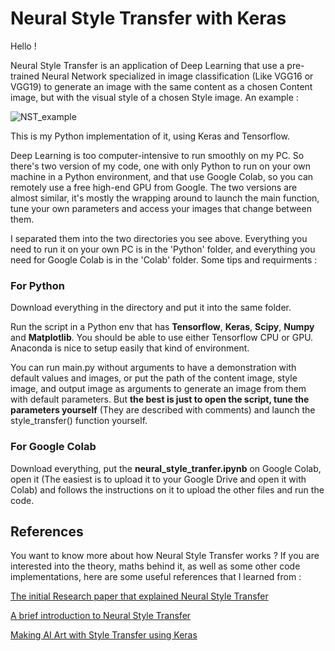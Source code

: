 # Neural Style Transfer with Keras

Hello !

Neural Style Transfer is an application of Deep Learning that use a pre-trained Neural Network specialized in image classification (Like VGG16 or VGG19) to generate an image with the same content as a chosen Content image, but with the visual style of a chosen Style image.
An example :

![NST_example](https://i.imgur.com/Ch0WLH8.png)

This is my Python implementation of it, using Keras and Tensorflow. 

Deep Learning is too computer-intensive to run smoothly on my PC. So there's two version of my code, one with only Python to run on your own machine in a Python environment, and that use Google Colab, so you can remotely use a free high-end GPU from Google. 
The two versions are almost similar, it's mostly the wrapping around to launch the main function, tune your own parameters and access your images that change between them.

I separated them into the two directories you see above. Everything you need to run it on your own PC is in the 'Python' folder, and everything you need for Google Colab is in the 'Colab' folder. Some tips and requirments :

### For Python

Download everything in the directory and put it into the same folder.

Run the script in a Python env that has **Tensorflow**, **Keras**, **Scipy**, **Numpy** and **Matplotlib**.  You should be able to use either Tensorflow CPU or GPU. Anaconda is nice to setup easily that kind of environment.

You can run main.py without arguments to have a demonstration with default values and images, or put the path of the content image, style image, and output  image as arguments to generate an image from them with default parameters.
But **the best is just to open the script, tune the parameters yourself** (They are described with comments) and launch the style_transfer() function yourself. 

### For Google Colab

Download everything, put the **neural_style_tranfer.ipynb** on Google Colab, open it (The easiest is to upload it to your Google Drive and open it with Colab) and follows the instructions on it to upload the other files and run the code.

## References

You want to know more about how Neural Style Transfer works ? If you are interested into the theory, maths behind it, as well as some other code implementations, here are some useful references that I learned from :

[The initial Research paper that explained Neural Style Transfer](https://arxiv.org/pdf/1508.06576.pdf)

[A brief introduction to Neural Style Transfer](https://towardsdatascience.com/a-brief-introduction-to-neural-style-transfer-d05d0403901d)

[Making AI Art with Style Transfer using Keras](https://medium.com/mlreview/making-ai-art-with-style-transfer-using-keras-8bb5fa44b216)
